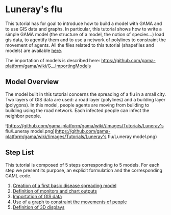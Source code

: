 # Luneray's flu


This tutorial has for goal to introduce how to build a model with GAMA and to use GIS data and graphs. In particular, this tutorial shows how to write a simple GAMA model (the structure of a model, the notion of species...) load gis data, to agentify them and to use a network of polylines to constraint the movement of agents. All the files related to this tutorial (shapefiles and models) are available [here](https://sites.google.com/site/gamatutotp/files/Lunerays%20flu.zip?attredirects=0&d=1).

The importation of models is described here: https://github.com/gama-platform/gama/wiki/G__ImportingModels


## Model Overview
The model built in this tutorial concerns the spreading of a flu in a small city. Two layers of GIS data are used: a road layer (polylines) and a building layer (polygons). In this model, people agents are moving from building to building using the road network. Each infected people can infect the neighbor people.

![https://github.com/gama-platform/gama/wiki//images/Tutorials/Luneray's flu/Luneray model.png](https://github.com/gama-platform/gama/wiki//images/Tutorials/Luneray's flu/Luneray model.png)

## Step List

This tutorial is composed of 5 steps corresponding to 5 models. For each step we present its purpose, an explicit formulation and the corresponding GAML code.

  1. [Creation of a first basic disease spreading model](Tutorial__RoadTraficModel_step1)
  1. [Definition of monitors and chart outputs](Tutorial__RoadTraficModel_step2)
  1. [Importation of GIS data](Tutorial__RoadTraficModel_step3)
  1. [Use of a graph to constraint the movements of people](Tutorial__RoadTraficModel_step4)
  1. [Definition of 3D displays](Tutorial__RoadTraficModel_step5)